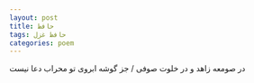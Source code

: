 ```yaml
---
layout: post
title: حافظ
tags: حافظ غزل
categories: poem
---
```


در صومعه زاهد و در خلوت صوفی / جز گوشه ابروی تو محراب دعا نیست